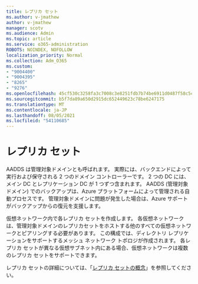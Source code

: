 ```yaml
---
title: レプリカ セット
ms.author: v-jmathew
author: v-jmathew
manager: scotv
ms.audience: Admin
ms.topic: article
ms.service: o365-administration
ROBOTS: NOINDEX, NOFOLLOW
localization_priority: Normal
ms.collection: Adm_O365
ms.custom:
- "9004400"
- "9004395"
- "8265"
- "9276"
ms.openlocfilehash: 45cf530c3258fa3c7008c3e8251fdb7b74be6911d0487f58c5ce2530e25ca282
ms.sourcegitcommit: b5f7da89a650d2915dc652449623c78be6247175
ms.translationtype: MT
ms.contentlocale: ja-JP
ms.lasthandoff: 08/05/2021
ms.locfileid: "54110685"
---
```

# <a name="replica-set"></a>レプリカ セット

AADDS は管理対象ドメインとも呼ばれます。 実際には、バックエンドによって実行および保守される 2 つのドメイン コントローラーです。 2 つの DC には、メイン DC とレプリケーション DC が 1 つずつ含まれます。 AADDS (管理対象ドメイン) でのバックアップは、Azure プラットフォームによって管理される自動プロセスです。 管理対象ドメインに問題が発生した場合は、Azure サポートがバックアップからの復元を支援します。

仮想ネットワーク内で各レプリカ セットを作成します。 各仮想ネットワークは、管理対象ドメインのレプリカセットをホストする他のすべての仮想ネットワークとピアリングする必要があります。 この構成では、ディレクトリ レプリケーションをサポートするメッシュ ネットワーク トポロジが作成されます。 各レプリカ セットが異なる仮想サブネット内にある場合、仮想ネットワークは複数のレプリカ セットをサポートできます。

レプリカ セットの詳細については、「[レプリカ セットの概念](https://docs.microsoft.com/azure/active-directory-domain-services/concepts-replica-sets)」を参照してください。
